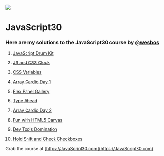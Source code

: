 ﻿![](https://javascript30.com/images/JS3-social-share.png)

# JavaScript30

### Here are my solutions to the JavaScript30 course by [@wesbos](https://github.com/wesbos)

1. [JavaScript Drum Kit](https://corneal64.github.io/JavaScript30/01%20-%20JavaScript%20Drum%20Kit/)

2. [JS and CSS Clock](https://corneal64.github.io/JavaScript30/02%20-%20JS%20and%20CSS%20Clock/)

3. [CSS Variables](https://corneal64.github.io/JavaScript30/03%20-%20CSS%20Variables/)

4. [Array Cardio Day 1](https://corneal64.github.io/JavaScript30/04%20-%20Array%20Cardio%20Day%201/)

5. [Flex Panel Gallery](https://corneal64.github.io/JavaScript30/05%20-%20Flex%20Panel%20Gallery/)

6. [Type Ahead](https://corneal64.github.io/JavaScript30/06%20-%20Type%20Ahead/)

7. [Array Cardio Day 2](https://corneal64.github.io/JavaScript30/07%20-%20Array%20Cardio%20Day%202/)

8. [Fun with HTML5 Canvas](https://corneal64.github.io/JavaScript30/08%20-%20Fun%20with%20HTML5%20Canvas/)

9. [Dev Tools Domination](https://corneal64.github.io/JavaScript30/09%20-%20Dev%20Tools%20Domination/)

10. [Hold Shift and Check Checkboxes](https://corneal64.github.io/JavaScript30/10%20-%20Hold%20Shift%20and%20Check%20Checkboxes/)

    


Grab the course at [https://JavaScript30.com](https://JavaScript30.com)

